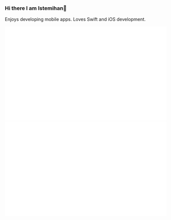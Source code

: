 ### Hi there I am Istemihan👋

Enjoys developing mobile apps. Loves Swift and iOS development.

![](https://raw.githubusercontent.com/celikistemihan/visualization/6747a2332d356dd82795beee40bc7a9fa53ce8ff/generated/languages.svg)
![](https://raw.githubusercontent.com/celikistemihan/visualization/6747a2332d356dd82795beee40bc7a9fa53ce8ff/generated/overview.svg)
